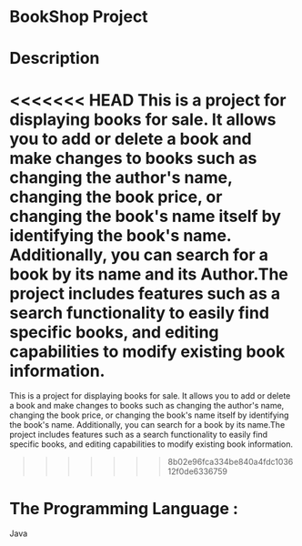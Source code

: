 # BookShop Project
# Description
<<<<<<< HEAD
This is a project for displaying books for sale. It allows you to add or delete a book and make changes to books such as changing the author's name, changing the book price, or changing the book's name itself by identifying the book's name. Additionally, you can search for a book by its name and its Author.The project includes features such as  a search functionality to easily find specific books, and editing capabilities to modify existing book information.
=======
This is a project for displaying books for sale. It allows you to add or delete a book and make changes to books such as changing the author's name, changing the book price, or changing the book's name itself by identifying the book's name. Additionally, you can search for a book by its name.The project includes features such as  a search functionality to easily find specific books, and editing capabilities to modify existing book information.
>>>>>>> 8b02e96fca334be840a4fdc103612f0de6336759

# The Programming Language : 
Java
